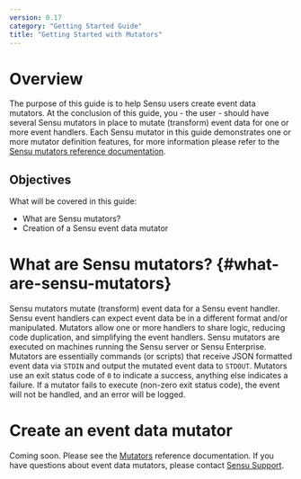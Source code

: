 ```yaml
---
version: 0.17
category: "Getting Started Guide"
title: "Getting Started with Mutators"
---
```


# Overview

The purpose of this guide is to help Sensu users create event data mutators. At the conclusion of this guide, you - the user - should have several Sensu mutators in place to mutate (transform) event data for one or more event handlers. Each Sensu mutator in this guide demonstrates one or more mutator definition features, for more information please refer to the [Sensu mutators reference documentation](mutators).

## Objectives

What will be covered in this guide:

- What are Sensu mutators?
- Creation of a Sensu event data mutator

# What are Sensu mutators? {#what-are-sensu-mutators}

Sensu mutators mutate (transform) event data for a Sensu event handler. Sensu event handlers can expect event data be in a different format and/or manipulated. Mutators allow one or more handlers to share logic, reducing code duplication, and simplifying the event handlers. Sensu mutators are executed on machines running the Sensu server or Sensu Enterprise. Mutators are essentially commands (or scripts) that receive JSON formatted event data via `STDIN` and output the mutated event data to `STDOUT`. Mutators use an exit status code of `0` to indicate a success, anything else indicates a failure. If a mutator fails to execute (non-zero exit status code), the event will not be handled, and an error will be logged.

# Create an event data mutator

Coming soon. Please see the [Mutators](mutators) reference documentation. If you have questions about event data mutators, please contact [Sensu Support](http://helpdesk.sensuapp.com).
